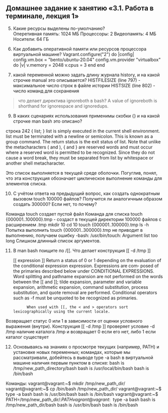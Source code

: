 ## Домашнее задание к занятию «3.1. Работа в терминале, лекция 1»

5. Какие ресурсы выделены по-умолчанию?  
Оперетивная память: 1024 МБ
Процессоры: 2
Видеопамять: 4 МБ
Носители: 64 ГБ

6. Как добавить оперативной памяти или ресурсов процессора виртуальной машине?
Vagrant.configure("2") do |config|
 	config.vm.box = "bento/ubuntu-20.04"
 	config.vm.provider "virtualbox" do |v|
 	  v.memory = 2048
 	  v.cpus = 3
 	end
end

8. какой переменной можно задать длину журнала history, и на какой строчке manual это описывается?
HISTFILESIZE (line 797) - максимальное число строк в файле истории
HISTSIZE (line 802) - число команд для сохранения

>что делает директива ignoreboth в bash?
A value of ignoreboth is shorthand for ignorespace and ignoredups. 

9. В каких сценариях использования применимы скобки {} и на какой строчке man bash это описано?

строка 242
       { list; }
              list  is  simply executed in the current shell environment.  list must be terminated with a newline or semicolon.  This
              is known as a group command.  The return status is the exit status of list.  Note that unlike the metacharacters (  and
              ),  {  and  } are reserved words and must occur where a reserved word is permitted to be recognized.  Since they do not
              cause a word break, they must be separated from list by whitespace or another shell metacharacter.

Это список выполняется в текущей среде оболочки. 
Погуглив, понял, что эта конструкция обозначает циклическое выполнение команды для элементов списка.

10. С учётом ответа на предыдущий вопрос, как создать однократным вызовом touch 100000 файлов? Получится ли аналогичным образом создать 300000? Если нет, то почему?

Команда touch создает пустой файл 
Команда для списка touch {000001..100000}.tmp - создаст в текущей директории 100000 файлов с расширением .tmp
mkdir 10
cd 10
touch {000001..100000}.tmp
ls -h
Попытка выполнить touch {000001..300000}.tmp 
не приводит в выполнению, получаем ошибку -bash: /usr/bin/touch: Argument list too long
Слишком длинный список аргументов.


11. В man bash поищите по /\[\[. Что делает конструкция [[ -d /tmp ]]

       [[ expression ]]
              Return a status of 0 or 1 depending on the evaluation of the conditional expression expression.  Expressions  are  com‐
              posed  of  the  primaries described below under CONDITIONAL EXPRESSIONS.  Word splitting and pathname expansion are not
              performed on the words between the [[ and ]]; tilde expansion, parameter and variable expansion, arithmetic  expansion,
              command  substitution, process substitution, and quote removal are performed.  Conditional operators such as -f must be
              unquoted to be recognized as primaries.

              When used with [[, the < and > operators sort lexicographically using the current locale.

Возвращает статус 0 или 1 в зависимости от оценки условного выражения (внутри). 
Конструкция [[ -d /tmp ]]  проверяет условие -d /tmp наличие каталога /tmp и возвращает 0 если его нет, либо 1 если каталог существует


12. Основываясь на знаниях о просмотре текущих (например, PATH) и установке новых переменных; командах, которые мы рассматривали, добейтесь в выводе type -a bash в виртуальной машине наличия первым пунктом в списке:
bash is /tmp/new_path_directory/bash
bash is /usr/local/bin/bash
bash is /bin/bash

Команды:
vagrant@vagrant:~$ mkdir /tmp/new_path_dir/
vagrant@vagrant:~$ cp /bin/bash /tmp/new_path_dir/
vagrant@vagrant:~$ type -a bash
bash is /usr/bin/bash
bash is /bin/bash
vagrant@vagrant:~$ PATH=/tmp/new_path_dir/:$PATH
vagrant@vagrant:~$ type -a bash
bash is /tmp/new_path_dir/bash
bash is /usr/bin/bash
bash is /bin/bash




